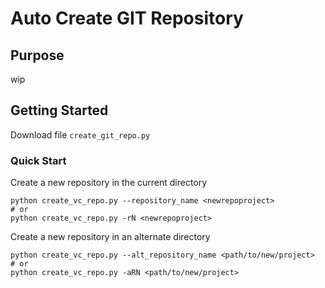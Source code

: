 # Auto Create GIT Repository

## Purpose

wip

## Getting Started

Download file `create_git_repo.py`

### Quick Start

Create a new repository in the current directory

```
python create_vc_repo.py --repository_name <newrepoproject>
# or
python create_vc_repo.py -rN <newrepoproject> 
```

Create a new repository in an alternate directory 

```
python create_vc_repo.py --alt_repository_name <path/to/new/project>
# or
python create_vc_repo.py -aRN <path/to/new/project> 
```